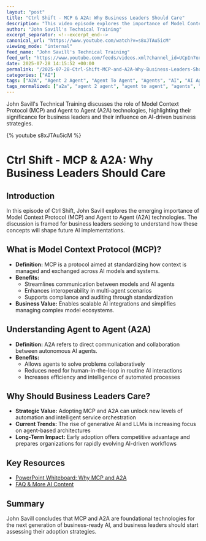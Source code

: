 ```yaml
---
layout: "post"
title: "Ctrl Shift - MCP & A2A: Why Business Leaders Should Care"
description: "This video episode explores the importance of Model Context Protocol (MCP) and Agent to Agent (A2A) in the evolving landscape of AI, focusing on why these concepts matter to business leaders. Key topics include the benefits of MCP and A2A, their potential impact on generative AI solutions, and the shifting trends in business driven by agent-based technologies and protocols such as MCP."
author: "John Savill's Technical Training"
excerpt_separator: <!--excerpt_end-->
canonical_url: "https://www.youtube.com/watch?v=s8xJTAu5icM"
viewing_mode: "internal"
feed_name: "John Savill's Technical Training"
feed_url: "https://www.youtube.com/feeds/videos.xml?channel_id=UCpIn7ox7j7bH_OFj7tYouOQ"
date: 2025-07-28 14:15:52 +00:00
permalink: "/2025-07-28-Ctrl-Shift-MCP-and-A2A-Why-Business-Leaders-Should-Care.html"
categories: ["AI"]
tags: ["A2A", "Agent 2 Agent", "Agent To Agent", "Agents", "AI", "AI Agents", "AI Architecture", "Business AI", "Generative AI", "Large Language Models", "LLM", "MCP", "Tech Trends", "Videos"]
tags_normalized: ["a2a", "agent 2 agent", "agent to agent", "agents", "ai", "ai agents", "ai architecture", "business ai", "generative ai", "large language models", "llm", "mcp", "tech trends", "videos"]
---
```


John Savill's Technical Training discusses the role of Model Context Protocol (MCP) and Agent to Agent (A2A) technologies, highlighting their significance for business leaders and their influence on AI-driven business strategies.<!--excerpt_end-->

{% youtube s8xJTAu5icM %}

# Ctrl Shift - MCP & A2A: Why Business Leaders Should Care

## Introduction

In this episode of Ctrl Shift, John Savill explores the emerging importance of Model Context Protocol (MCP) and Agent to Agent (A2A) technologies. The discussion is framed for business leaders seeking to understand how these concepts will shape future AI implementations.

## What is Model Context Protocol (MCP)?

- **Definition:** MCP is a protocol aimed at standardizing how context is managed and exchanged across AI models and systems.
- **Benefits:**
  - Streamlines communication between models and AI agents
  - Enhances interoperability in multi-agent scenarios
  - Supports compliance and auditing through standardization
- **Business Value:** Enables scalable AI integrations and simplifies managing complex model ecosystems.

## Understanding Agent to Agent (A2A)

- **Definition:** A2A refers to direct communication and collaboration between autonomous AI agents.
- **Benefits:**
  - Allows agents to solve problems collaboratively
  - Reduces need for human-in-the-loop in routine AI interactions
  - Increases efficiency and intelligence of automated processes

## Why Should Business Leaders Care?

- **Strategic Value:** Adopting MCP and A2A can unlock new levels of automation and intelligent service orchestration
- **Current Trends:** The rise of generative AI and LLMs is increasing focus on agent-based architectures
- **Long-Term Impact:** Early adoption offers competitive advantage and prepares organizations for rapidly evolving AI-driven workflows

## Key Resources

- [PowerPoint Whiteboard: Why MCP and A2A](https://github.com/johnthebrit/RandomStuff/raw/master/Whiteboards/WhyMCPandA2A.png)
- [FAQ & More AI Content](https://savilltech.com/faq)

## Summary

John Savill concludes that MCP and A2A are foundational technologies for the next generation of business-ready AI, and business leaders should start assessing their adoption strategies.
